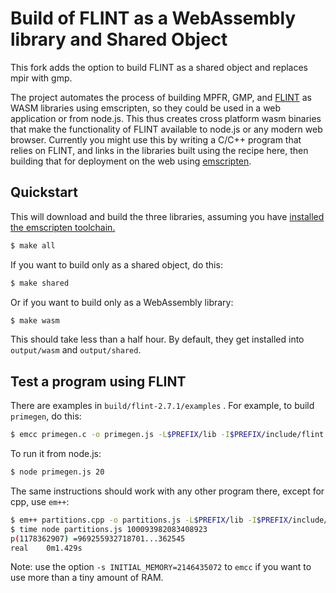 # Build of FLINT as a WebAssembly library and Shared Object

This fork adds the option to build FLINT as a shared object and replaces mpir with gmp. 

The project automates the process of building MPFR, GMP, and [FLINT](http://www.flintlib.org/f) as WASM libraries using 
emscripten, so they could be used in a web application or from node.js.  This thus creates cross platform wasm binaries 
that make the functionality of FLINT available to node.js or any modern web browser.  Currently you might use this by 
writing a C/C++ program that relies on FLINT, and links in the libraries built using the recipe here, then building that
for deployment on the web using [emscripten](https://emscripten.org/).

## Quickstart

This will download and build the three libraries, assuming you have [installed the emscripten toolchain.](https://emscripten.org/docs/getting_started/downloads.html)

```sh
$ make all
```
 If you want to build only as a shared object, do this:

```sh
$ make shared
```

Or if you want to build only as a WebAssembly library:

```sh
$ make wasm
```


This should take less than a half hour.  By default, they get installed into `output/wasm` and `output/shared`.

## Test a program using FLINT

There are examples in `build/flint-2.7.1/examples` .  For example,  to build `primegen`, do this:

```sh
$ emcc primegen.c -o primegen.js -L$PREFIX/lib -I$PREFIX/include/flint -I$PREFIX/include -lflint -lmpir -lmpfr
```

To run it from node.js:

```sh
$ node primegen.js 20
```

The same instructions should work with any other program there, except for cpp, use `em++`:

```sh
$ em++ partitions.cpp -o partitions.js -L$PREFIX/lib -I$PREFIX/include/flint -I$PREFIX/include -lflint -lmpir -lmpfr
$ time node partitions.js 100093982083408923
p(1178362907) =969255932718701...362545
real    0m1.429s
```

Note: use the option `-s INITIAL_MEMORY=2146435072` to `emcc` if you want to use more than a tiny amount of RAM.
